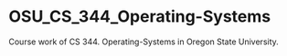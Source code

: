 # OSU_CS_344_Operating-Systems
Course work of CS 344. Operating-Systems in Oregon State University.
